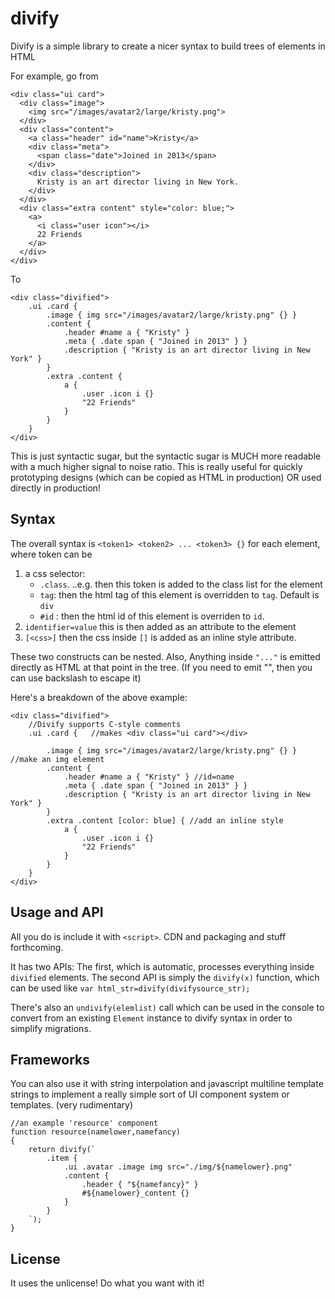 # divify

Divify is a simple library to create a nicer syntax to build trees of elements in HTML

For example, go from

	<div class="ui card">
	  <div class="image">
		<img src="/images/avatar2/large/kristy.png">
	  </div>
	  <div class="content">
		<a class="header" id="name">Kristy</a>
		<div class="meta">
		  <span class="date">Joined in 2013</span>
		</div>
		<div class="description">
		  Kristy is an art director living in New York.
		</div>
	  </div>
	  <div class="extra content" style="color: blue;">
		<a>
		  <i class="user icon"></i>
		  22 Friends
		</a>
	  </div>
	</div>
	
To 

	<div class="divified">
		.ui .card {   
			.image { img src="/images/avatar2/large/kristy.png" {} }
			.content {
				.header #name a { "Kristy" }
				.meta { .date span { "Joined in 2013" } }
				.description { "Kristy is an art director living in New York" }
			}
			.extra .content {
				a {
					.user .icon i {}
					"22 Friends"
				}
			}
		}
	</div>

This is just syntactic sugar, but the syntactic sugar is MUCH more readable with a much higher signal to noise ratio.
This is really useful for quickly prototyping designs (which can be copied as HTML in production) OR used directly in production!

## Syntax 
The overall syntax is `<token1> <token2> ... <token3> {}` for each element, where token can be 
1) a css selector: 
	* `.class`. ..e.g. then this token is added to the class list for the element
	* `tag`: then the html tag of this element is overridden to `tag`.  Default is `div`
	* `#id` : then the html id of this element is overriden to `id`.
3) `identifier=value` this is then added as an attribute to the element
4) `[<css>]` then the css inside `[]` is added as an inline style attribute.

These two constructs can be nested.  Also, Anything inside `"..."` is emitted directly as HTML at that point in the tree.  (If you need to emit "", then you can use backslash to escape it)

Here's a breakdown of the above example:

    <div class="divified">  
		//Divify supports C-style comments
		.ui .card {   //makes <div class="ui card"></div>
		
			.image { img src="/images/avatar2/large/kristy.png" {} } //make an img element
			.content {
				.header #name a { "Kristy" } //id=name
				.meta { .date span { "Joined in 2013" } }
				.description { "Kristy is an art director living in New York" }
			}
			.extra .content [color: blue] { //add an inline style
				a {
					.user .icon i {}
					"22 Friends"
				}
			}
		}
    </div>

## Usage and API

All you do is include it with `<script>`. CDN and packaging and stuff forthcoming.

It has two APIs:  The first, which is automatic, processes everything inside `divified` elements.
The second API is simply the `divify(x)` function, which can be used like `var html_str=divify(divifysource_str);`

There's also an `undivify(elemlist)` call which can be used in the console to convert from an existing `Element` instance to divify syntax in order to simplify migrations.

## Frameworks
You can also use it with string interpolation and javascript multiline template strings to implement
a really simple sort of UI component system or templates. (very rudimentary)

    //an example 'resource' component
	function resource(namelower,namefancy)
	{
		return divify(`
			.item {
				.ui .avatar .image img src="./img/${namelower}.png"
				.content {
					.header { "${namefancy}" } 
					#${namelower}_content {}
				}
			}
		`);
	}

## License

It uses the unlicense! Do what you want with it!